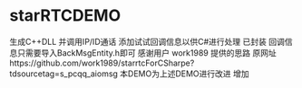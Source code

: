# starRTCDEMO
生成C++DLL 并调用IP/ID通话 添加试试回调信息以供C#进行处理  已封装 回调信息只需要导入BackMsgEntity.h即可
感谢用户 work1989 提供的思路 原网址https://github.com/work1989/starrtcForCSharpe?tdsourcetag=s_pcqq_aiomsg
本DEMO为上述DEMO进行改进 增加 
